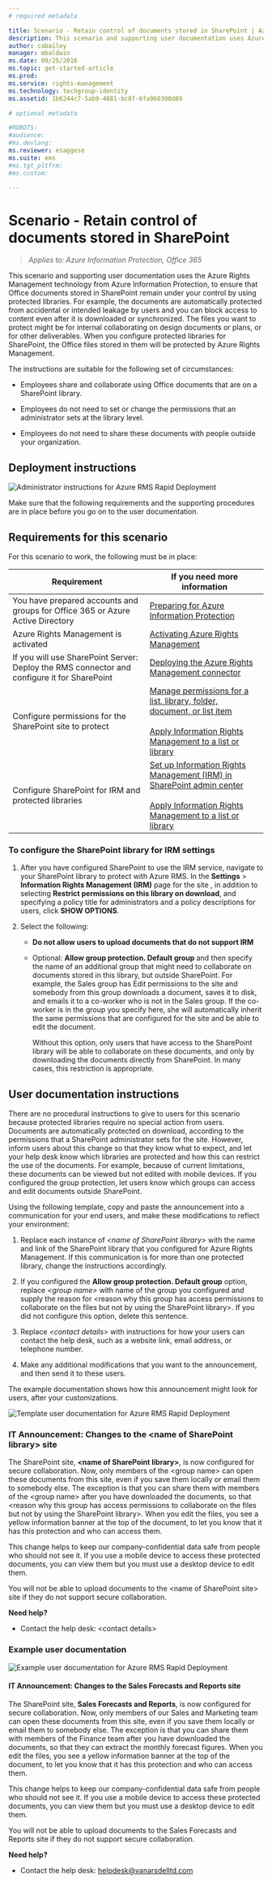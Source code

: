 ```yaml
---
# required metadata

title: Scenario - Retain control of documents stored in SharePoint | Azure Information Protection
description: This scenario and supporting user documentation uses Azure Rights Management protection to ensure that Office documents stored in SharePoint remain under your control by using protected libraries. 
author: cabailey
manager: mbaldwin
ms.date: 09/25/2016
ms.topic: get-started-article
ms.prod:
ms.service: rights-management
ms.technology: techgroup-identity
ms.assetid: 1b6244c7-5ab9-4881-bc8f-6fa960390d89

# optional metadata

#ROBOTS:
#audience:
#ms.devlang:
ms.reviewer: esaggese
ms.suite: ems
#ms.tgt_pltfrm:
#ms.custom:

---
```


# Scenario - Retain control of documents stored in SharePoint

>*Applies to: Azure Information Protection, Office 365*

This scenario and supporting user documentation uses the Azure Rights Management technology from Azure Information Protection, to ensure that Office documents stored in SharePoint remain under your control by using protected libraries. For example, the documents are automatically protected from accidental or intended leakage by users and you can block access to content even after it is downloaded or synchronized. The files you want to protect might be for internal collaborating on design documents or plans, or for other deliverables. When you configure protected libraries for SharePoint, the Office files stored in them will be protected by Azure Rights Management.

The instructions are suitable for the following set of circumstances:

-   Employees share and collaborate using Office documents that are on a SharePoint library.

-   Employees do not need to set or change the permissions that an administrator sets at the library level.

-   Employees do not need to share these documents with people outside your organization.

## Deployment instructions
![Administrator instructions for Azure RMS Rapid Deployment](../media/AzRMS_AdminBanner.png)

Make sure that the following requirements and the supporting procedures are in place before you go on to the user documentation.

## Requirements for this scenario
For this scenario to work, the following must be in place:

|Requirement|If you need more information|
|---------------|--------------------------------|
|You have prepared accounts and groups for Office 365 or Azure Active Directory|[Preparing for Azure Information Protection](../plan-design/prepare.md)|
|Azure Rights Management is activated|[Activating Azure Rights Management](../deploy-use/activate-service.md)|
|If you will use SharePoint Server: Deploy the RMS connector and configure it for SharePoint|[Deploying the Azure Rights Management connector](../deploy-use/deploy-rms-connector.md)|
|Configure permissions for the SharePoint site to protect|[Manage permissions for a list, library, folder, document, or list item](https://support.office.com/en-ca/article/Manage-permissions-for-a-list-library-folder-document-or-list-item-9d13e7df-a770-4646-91ab-e3c117fcef45)<br /><br />[Apply Information Rights Management to a list or library](http://office.microsoft.com/sharepoint-help/apply-information-rights-management-to-a-list-or-library-HA102891460.aspx)|
|Configure SharePoint for IRM and protected libraries|[Set up Information Rights Management (IRM) in SharePoint admin center](https://support.office.com/en-us/article/Set-up-Information-Rights-Management-IRM-in-SharePoint-admin-center-239ce6eb-4e81-42db-bf86-a01362fed65c)<br /><br />[Apply Information Rights Management to a list or library](http://office.microsoft.com/sharepoint-help/apply-information-rights-management-to-a-list-or-library-HA102891460.aspx)|

### To configure the SharePoint library for IRM settings

1.  After you have configured SharePoint to use the IRM service, navigate to your SharePoint library to protect with Azure RMS. In the **Settings** &gt; **Information Rights Management (IRM)** page for the site , in addition to selecting **Restrict permissions on this library on download**, and specifying a policy title for administrators and a policy descriptions for users, click **SHOW OPTIONS**.

2.  Select the following:

    -   **Do not allow users to upload documents that do not support IRM**

    -   Optional: **Allow group protection. Default group** and then specify the name of an additional group that might need to collaborate on documents stored in this library, but outside SharePoint. For example, the Sales group has Edit permissions to the site and somebody from this group downloads a document, saves it to disk, and emails it to a co-worker who is not in the Sales group. If the co-worker is in the group you specify here, she will automatically inherit the same permissions that are configured for the site and be able to edit the document.

        Without this option, only users that have access to the SharePoint library will be able to collaborate on these documents, and only by downloading the documents directly from SharePoint. In many cases, this restriction is appropriate.

## User documentation instructions
There are no procedural instructions to give to users for this scenario because protected libraries require no special action from users. Documents are automatically protected on download, according to the permissions that a SharePoint administrator sets for the site. However, inform users about this change so that they know what to expect, and let your help desk know which libraries are protected and how this can restrict the use of the documents. For example, because of current limitations, these documents can be viewed but not edited with mobile devices. If you configured the group protection, let users know which groups can access and edit documents outside SharePoint.

Using the following template, copy and paste the announcement into a communication for your end users, and make these modifications to reflect your environment:

1.  Replace each instance of *&lt;name of SharePoint library&gt;* with the name and link of the SharePoint library that you configured for Azure Rights Management. If this communication is for more than one protected library, change the instructions accordingly.

2.  If you configured the **Allow group protection. Default group** option, replace *&lt;group name&gt;* with name of the group you configured and supply the reason for &lt;reason why this group has access permissions to collaborate on the files but not by using the SharePoint library&gt;. If you did not configure this option, delete this sentence.

3.  Replace *&lt;contact details&gt;* with instructions for how your users can contact the help desk, such as a website link, email address, or telephone number.

4.  Make any additional modifications that you want to the announcement, and then send it to these users.

The example documentation shows how this announcement might look for users, after your customizations.

![Template user documentation for Azure RMS Rapid Deployment](../media/AzRMS_UsersBanner.png)

### IT Announcement: Changes to the &lt;name of SharePoint library&gt; site
The SharePoint site, **&lt;name of SharePoint library&gt;**, is now configured for secure collaboration. Now, only members of the &lt;group name&gt; can open these documents from this site, even if you save them locally or email them to somebody else. The exception is that you can share them with members of the &lt;group name&gt; after you have downloaded the documents, so that &lt;reason why this group has access permissions to collaborate on the files but not by using the SharePoint library&gt;. When you edit the files, you see a yellow information banner at the top of the document, to let you know that it has this protection and who can access them.

This change helps to keep our company-confidential data safe from people who should not see it. If you use a mobile device to access these protected documents, you can view them but you must use a desktop device to edit them.

You will not be able to upload documents to the &lt;name of SharePoint site&gt; site if they do not support secure collaboration.

**Need help?**

-   Contact the help desk: &lt;contact details&gt;

### Example user documentation
![Example user documentation for Azure RMS Rapid Deployment](../media/AzRMS_ExampleBanner.png)

#### IT Announcement: Changes to the Sales Forecasts and Reports site
The SharePoint site, **Sales Forecasts and Reports**, is now configured for secure collaboration. Now, only members of our Sales and Marketing team can open these documents from this site, even if you save them locally or email them to somebody else. The exception is that you can share them with members of the Finance team after you have downloaded the documents, so that they can extract the monthly forecast figures. When you edit the files, you see a yellow information banner at the top of the document, to let you know that it has this protection and who can access them.

This change helps to keep our company-confidential data safe from people who should not see it. If you use a mobile device to access these protected documents, you can view them but you must use a desktop device to edit them.

You will not be able to upload documents to the Sales Forecasts and Reports site if they do not support secure collaboration.

**Need help?**

-   Contact the help desk: helpdesk@vanarsdelltd.com

